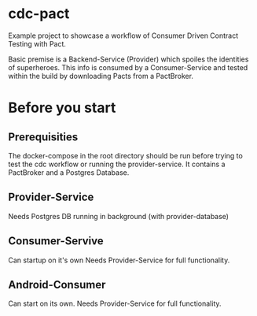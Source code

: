 # cdc-pact

Example project to showcase a workflow of Consumer Driven Contract Testing with Pact.

Basic premise is a Backend-Service (Provider) which spoiles the identities of superheroes.
This info is consumed by a Consumer-Service and tested within the build by downloading Pacts from a PactBroker.

# Before you start

## Prerequisities
The docker-compose in the root directory should be run before trying to test the cdc workflow or running the provider-service.
It contains a PactBroker and a Postgres Database.

## Provider-Service
Needs Postgres DB running in background (with provider-database)

## Consumer-Servive
Can startup on it's own
Needs Provider-Service for full functionality.

## Android-Consumer
Can start on its own. 
Needs Provider-Service for full functionality.
